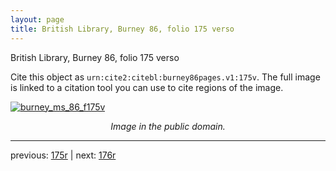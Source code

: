 ```yaml
---
layout: page
title: British Library, Burney 86, folio 175 verso
---
```


British Library, Burney 86, folio 175 verso

Cite this object as `urn:cite2:citebl:burney86pages.v1:175v`.  The full image is linked to a citation tool you can use to cite regions of the image.

[![burney_ms_86_f175v](http://www.homermultitext.org/iipsrv?IIIF=/project/homer/pyramidal/deepzoom/citebl/burney86imgs/v1/burney_ms_86_f175v.tif/full/800,/0/default.jpg)](http://www.homermultitext.org/ict2/?urn=urn:cite2:citebl:burney86imgs.v1:burney_ms_86_f175v) 

<p style="text-align: center; font-style: italic;">Image in the public domain.</p>

---

previous: [175r](../175r/) | next: [176r](../176r/)